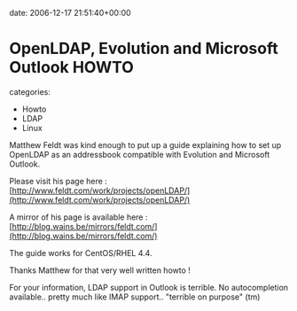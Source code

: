 


date: 2006-12-17 21:51:40+00:00


# OpenLDAP, Evolution and Microsoft Outlook HOWTO

categories:
- Howto
- LDAP
- Linux


Matthew Feldt was kind enough to put up a guide explaining how to set up OpenLDAP as an addressbook compatible with Evolution and Microsoft Outlook.

Please visit his page here : [http://www.feldt.com/work/projects/openLDAP/](http://www.feldt.com/work/projects/openLDAP/)

A mirror of his page is available here : [http://blog.wains.be/mirrors/feldt.com/](http://blog.wains.be/mirrors/feldt.com/)

The guide works for CentOS/RHEL 4.4.

Thanks Matthew for that very well written howto !


For your information, LDAP support in Outlook is terrible. No autocompletion available.. pretty much like IMAP support.. "terrible on purpose" (tm)
